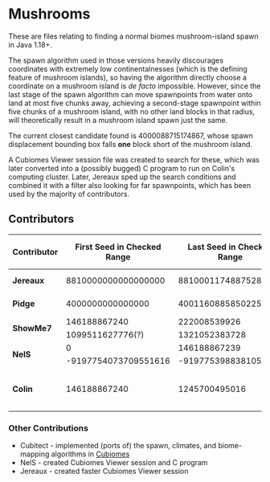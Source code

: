# Mushrooms

These are files relating to finding a normal biomes mushroom-island spawn in Java 1.18+.

The spawn algorithm used in those versions heavily discourages coordinates with extremely low continentalnesses (which is the defining feature of mushroom islands), so having the algorithm directly choose a coordinate on a mushroom island is *de facto* impossible. However, since the last stage of the spawn algorithm can move spawnpoints from water onto land at most five chunks away, achieving a second-stage spawnpoint within five chunks of a mushroom island, with no other land blocks in that radius, will theoretically result in a mushroom island spawn just the same.

The current closest candidate found is 4000088715174867, whose spawn displacement bounding box falls **one** block short of the mushroom island.<br>

A Cubiomes Viewer session file was created to search for these, which was later converted into a (possibly bugged) C program to run on Colin's computing cluster. Later, Jereaux sped up the search conditions and combined it with a filter also looking for far spawnpoints, which has been used by the majority of contributors.
## Contributors
<table>
	<thead>
		<tr> <th>Contributor</th> <th>First Seed in Checked Range</th> <th>Last Seed in Checked Range</th> <th>Total Seeds Checked</th> </tr>
	</thead>
	<tbody>
		<tr> <td><b>Jereaux</b></td> <td>8810000000000000000</td> <td>8810001174887528740</td> <td>1.174 trillion</td> </tr>
        <tr> <td><b>Pidge</b></td> <td>4000000000000000</td>     <td>4001160885850225</td> <td>1.16 trillion</td> </tr>
		<tr> <td rowspan=2><b>ShowMe7</b></td> <td>146188867240</td>     <td>222008539926</td> <td rowspan=2>297 billion</td> </tr>
		<tr>                                   <td>1099511627776(?)</td> <td>1321052383728</td>                               </tr>
		<tr> <td rowspan=2><b>NelS</b></td> <td>0</td>                    <td>146188867239</td> <td rowspan=2>231 billion</td> </tr>
		<tr>                                <td>-9197754073709551616</td> <td>-9197753988381059087</td>                        </tr>
        <!-- <tr> <td><b>Meox</b></td> <td>6900000000000000</td> <td>??</td> <td>??</td> </tr> -->
		<tr> <td><b>Colin</b></td> <td>146188867240</td> <td>1245700495016</td> <td>1.09 trillion (Possibly bugged)</td> </tr>
	</tbody>
</table>

### Other Contributions
- Cubitect - implemented (ports of) the spawn, climates, and biome-mapping algorithms in [Cubiomes](https://github.com/Cubitect/cubiomes)
- NelS - created Cubiomes Viewer session and C program
- Jereaux - created faster Cubiomes Viewer session